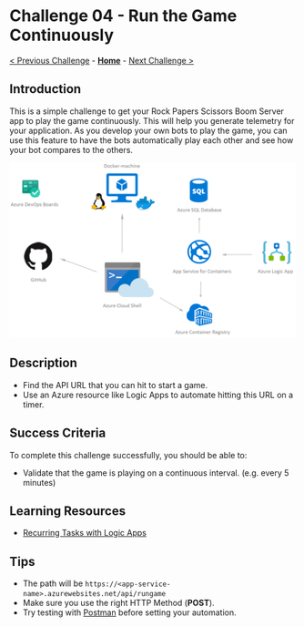 # Challenge 04 - Run the Game Continuously

[< Previous Challenge](./Challenge-03.md) - **[Home](../README.md)** - [Next Challenge >](./Challenge-05.md)

## Introduction

This is a simple challenge to get your Rock Papers Scissors Boom Server app to play the game continuously. This will help you generate telemetry for your application. As you develop your own bots to play the game, you can use this feature to have the bots automatically play each other and see how your bot compares to the others.

![Run the game continuously](../images/RunTheGameContinuously.png)

## Description

- Find the API URL that you can hit to start a game.
- Use an Azure resource like Logic Apps to automate hitting this URL on a timer.

## Success Criteria

To complete this challenge successfully, you should be able to:

- Validate that the game is playing on a continuous interval. (e.g. every 5 minutes)

## Learning Resources

- [Recurring Tasks with Logic Apps](https://docs.microsoft.com/en-us/azure/connectors/connectors-native-recurrence)

## Tips

- The path will be `https://<app-service-name>.azurewebsites.net/api/rungame`
- Make sure you use the right HTTP Method (**POST**).
- Try testing with [Postman](https://www.getpostman.com/) before setting your automation.
